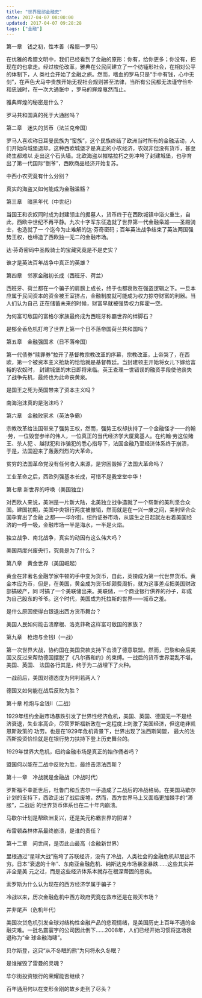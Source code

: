 ```yaml
---
title: "世界是部金融史"
date: 2017-04-07 08:00:00
updated: 2017-04-07 09:28:28
tags: ["金融"]
---
```

第一章　钱之初，性本善（希腊—罗马）

在优雅的希腊文明中，我们已经看到了金融的原形：你有，给你更多；你没有，把现在的也拿走。经过梭伦改革，雅典在公民间建立了一个纺锤形社会，在相对公平的体制下，人
类社会开始了金融之旅。然而，嗜血的罗马只是“手中有钱，心中无剑”，在声色犬马中贵族开始无视社会规则甚至法律，当所有公民都无法谨守俭朴和忠诚时，在一次大通胀中
，罗马的辉煌戛然而止。

雅典辉煌的秘密是什么？

罗马共和国真的死于大通胀吗？

  

第二章　迷失的货币（法兰克帝国）

罗马人喜欢称日耳曼民族为“蛮族”，这个民族终结了欧洲当时所有的金融活动，人们开始向城堡退却。这种西欧城堡才是真正的小农经济，农奴非但没有货币，甚至终生都难以
走出这个石头墙。北欧海盗以摧枯拉朽之势冲垮了封建城堡，也孕育出了第一代国际“倒爷”，西欧商品经济开始复苏。

中西小农究竟有什么分别？

真实的海盗又如何能成为金融滥觞？

  

第三章　暗黑年代（中世纪）

当国王和农奴同时成为封建领主的掘墓人，货币终于在西欧城镇中浴火重生，自此，西欧中世纪不再平静。九次十字军东征造就了世界第一代金融枭雄——圣殿骑士，也造就了一
个迄今为止难解的达·芬奇密码；百年英法战争结束了英法两国强势王权，也缔造了西欧独一无二的金融市场。

达·芬奇密码中圣殿骑士的宝藏究竟是不是史实？

谁才是英法百年战争中真正的英雄？

  

第四章　邻家金融初长成（西班牙、荷兰）

西班牙、荷兰都在一个骗子的肩膀上成长，终于也都衰败在强盗逻辑之下。一旦本应属于民间资本的资金被王室挤占，金融制度就可能成为权力掠夺财富的利器。当人们认为自己
正在储蓄未来的时候，财富早就被强势权力挥霍一空。

为何富可敌国的富格尔家族最终成为西班牙称霸世界的绊脚石？

是郁金香危机打垮了世界上第一个日不落帝国荷兰共和国吗？

  

第五章　金融强国术（日不落帝国）

第一代债券“赎罪券”拉开了基督教宗教改革的序幕，宗教改革，上帝哭了，在西欧，第一个被资本主义抢劫的恰恰就是基督教廷。当封建领主开始将女儿下嫁给富裕的农奴时，
封建城堡的末日即将来临。英王查理一世错误的融资手段使他丧失了战争先机，最终也为此命丧黄泉。

是国王之死为英国带来了资本主义吗？

南海泡沫真的是泡沫吗？

  

第六章　金融败家术（英法争霸）

宗教改革给法国带来了强势王权，然而，强势王权却扶持了一个金融怪才——约翰·劳，一位毁誉参半的伟人，一位真正的当代经济学大厦奠基人。在约翰·劳这位赌王、杀人犯
、越狱犯和诈骗犯的悉心指导下，法国金融乃至经济体系终于崩溃，于是，法国迎来了轰轰烈烈的大革命。

贫穷的法国革命党没有任何收入来源，是穷困毁掉了法国大革命吗？

工业革命之后，西欧列强基本长成，可惜不是我堂堂中华！

  

第七章 新世界的呼唤（美国独立）

对西欧人来说，美洲是一片新大陆，北美独立战争造就了一个崭新的美利坚合众国。建国初期，美国中央银行两度被撤销，然而就是在一兴一废之间，美利坚合众国孕育出了金融
之都——华尔街。纽约证券市场，从诞生之日起就左右着美国经济的一呼一吸，金融市场一半是海水，一半是火焰。

独立战争、南北战争，真实的动因有这么伟大吗？

美国两度兴废央行，究竟是为了什么？

  

第八章　黄金世界（美国崛起）

黄金在非著名金融学家牛顿的手中变为货币，自此，英镑成为第一代世界货币。黄金本应为币，但是，在美国，黄金成为货币却颇费周折，就为这事差点把美国财政部搞破产，同
时搞了一个美联储出来。美联储，一个商业银行供养的孙子，却成为自己股东的爷爷。这个时代，美国成为托拉斯的世界——城市之羞。

是什么原因使得白银退出西方货币舞台？

美国人民如何能击溃摩根、洛克菲勒这样富可敌国的家族？

  

第九章　枪炮与金钱Ⅰ（一战）

第一次世界大战，协约国在美国贷款支持下击溃了德意联盟。然而，巴黎和会后美国又反过来帮助德国摆脱了《凡尔赛和约》的束缚。一战后的货币世界混乱不堪，美国、英国、
法国各行其是，终于为二战埋下了火种。

一战前后，美国对德态度为何判若两人？

德国又如何能在战后反败为胜？

  

第十章 枪炮与金钱Ⅱ（二战）

1929年纽约金融市场暴跌引发了世界性经济危机，美国、英国、德国无一不是经济衰退，失业率高企，尽管罗斯福新政在一定程度上刺激了美国经济，但这绝非凯恩斯政策的
功劳。也是在1929年危机背景下，世界出现了法西斯同盟， 最大的法西斯投资恰恰就是在银行势力扶持下登上历史舞台的。  

1929年世界大危机，纽约金融市场是真正的始作俑者吗？

盟国何以能在二战中反败为胜，最终击溃法西斯？

  

第十一章　冷战就是金融战（冷战时代）

罗斯福不幸逝世后，杜鲁门和丘吉尔一手造成了二战后的冷战格局。在美国马歇尔计划的支持下，西欧走出了战后废墟，然而，西方世界马上又面临更加棘手的“滞胀”，二战后
的世界货币体系也在二十年内崩溃。

马歇尔计划是帮欧洲复兴，还是美元称霸世界的阴谋？

布雷顿森林体系最终崩溃，是谁的责任？

  

第十二章　问世间，是否此山最高（金融新世界）

里根通过“星球大战”拖垮了苏联经济，没有了冷战，人类社会的金融危机却层出不穷。日本“衰退的十年”、东南亚金融危机、纳斯达克市场暴涨暴跌……这些其实并非全是美
元之过，而是这些经济体系本就存在根深蒂固的恶疾。

索罗斯为什么认为现在的西方经济学属于骗子？

冷战以来，历次金融危机中西方政府究竟在救市还是在毁灭市场？

  

并非尾声（危机年代）

美国次贷危机引发全球对结构性金融产品的悲观情绪，是美国历史上百年不遇的金融灾难。一批名震寰宇的公司因此倒下……2008年，人们已经开始习惯将这场衰退称为“全
球金融海啸”。

贝尔斯登，这只“从不冬眠的熊”为何将永久冬眠？

是谁摧毁了雷曼的灵魂？

华尔街投资银行的荣耀能否继续？

百年通用何以在变形金刚的故乡走到了尽头？

  


